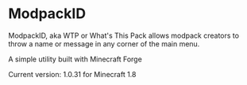 ModpackID
=========

ModpackID, aka WTP or What's This Pack allows modpack creators to throw a name or message in any corner of the main menu.

A simple utility built with Minecraft Forge

Current version: 1.0.31 for Minecraft 1.8
